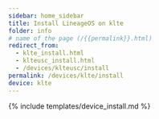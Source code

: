 ```yaml
---
sidebar: home_sidebar
title: Install LineageOS on klte
folder: info
# name of the page (/{{permalink}}.html)
redirect_from:
  - klte_install.html
  - klteusc_install.html
  - /devices/klteusc/install
permalink: /devices/klte/install
device: klte
---
```

{% include templates/device_install.md %}
